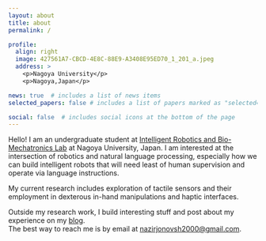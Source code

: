 ```yaml
---
layout: about
title: about
permalink: /

profile:
  align: right
  image: 427561A7-CBCD-4E8C-88E9-A3408E95ED70_1_201_a.jpeg
  address: >
    <p>Nagoya University</p>
    <p>Nagoya,Japan</p>

news: true  # includes a list of news items
selected_papers: false # includes a list of papers marked as "selected={true}"

social: false  # includes social icons at the bottom of the page
---
```


Hello! I am an undergraduate student at <a href="http://www.mein.nagoya-u.ac.jp/en/index.html">Intelligent Robotics and Bio-Mechatronics Lab</a> at Nagoya University, Japan. I am interested at the intersection of robotics and natural language processing, especially how we can build intelligent robots that will need least of human supervision and operate via language instructions.     
  


My current research includes exploration of tactile sensors and their employment in dexterous in-hand manipulations and haptic interfaces.    

Outside my research work, I build interesting stuff and post about my experience on my <a href="https://vocdex.github.io/blog/">blog</a>.   
The best way to reach me is by email at <a href="mailto:nazirjonovsh2000@gmail.com">nazirjonovsh2000@gmail.com</a>.
